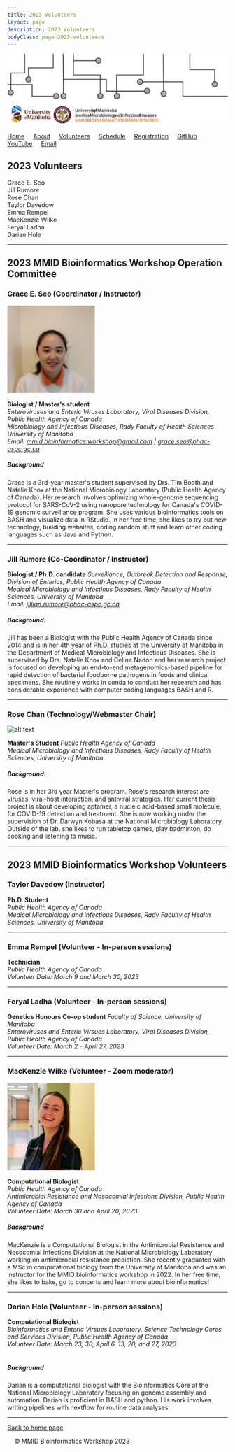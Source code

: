 ```yaml
---
title: 2023 Volunteers
layout: page
description: 2023 Volunteers
bodyClass: page-2023-volunteers
---
```


![logo-MMID_Bioinformatics_Workshop](../images/logo-MMID_Bioinformatics_Workshop.svg)

[Home](https://mmid-bioinformatics-workshop.github.io/) &nbsp; &nbsp; [About](https://mmid-bioinformatics-workshop.github.io/docs/About.html) &nbsp; &nbsp; [Volunteers](https://mmid-bioinformatics-workshop.github.io/docs/2023-Volunteers.html) &nbsp; &nbsp; [Schedule](https://mmid-bioinformatics-workshop.github.io/docs/2023-workshop-details.html) &nbsp; &nbsp; [Registration](https://www.eventbrite.com/e/2023-mmid-bioinformatics-workshop-tickets-556600877207?utm-campaign=social&utm-content=attendeeshare&utm-medium=discovery&utm-term=listing&utm-source=cp&aff=escb) &nbsp; &nbsp; [GitHub](https://github.com/mmid-bioinformatics-workshop?tab=repositories) &nbsp; &nbsp; [YouTube](https://www.youtube.com/@mmidbioinformaticsworkshop) &nbsp; &nbsp; [Email](https://lists.umanitoba.ca/mailman3/lists/mmid-coding-workshop.lists.umanitoba.ca/)  

## 2023 Volunteers
Grace E. Seo \
Jill Rumore \
Rose Chan \
Taylor Davedow \
Emma Rempel \
MacKenzie Wilke \
Feryal Ladha \
Darian Hole 

---

## 2023 MMID Bioinformatics Workshop Operation Committee

### Grace E. Seo (Coordinator / Instructor)

<img src="../images/GraceSeo_headshot.jpg" alt="alt text" width="200" height="200">

**Biologist / Master's student** \
*Enteroviruses and Enteric Viruses Laboratory, Viral Diseases Division, Public Health Agency of Canada* \
*Microbiology and Infectious Diseases, Rady Faculty of Health Sciences University of Manitoba* \
*Email: mmid.bioinformatics.workshop@gmail.com | grace.seo@phac-aspc.gc.ca*
&nbsp; 
##### Background
Grace is a 3rd-year master's student supervised by Drs. Tim Booth and Natalie Knox at the National Microbiology Laboratory (Public Health Agency of Canada). Her research involves optimizing whole-genome sequencing protocol for SARS-CoV-2 using nanopore technology for Canada's COVID-19 genomic surveillance program. She uses various bioinformatics tools on BASH and visualize data in RStudio. In her free time, she likes to try out new technology, building websites, coding random stuff and learn other coding languages such as Java and Python.


---

### Jill Rumore (Co-Coordinator / Instructor)
**Biologist / Ph.D. candidate**
*Surveillance, Outbreak Detection and Response, Division of Enterics, Public Health Agency of Canada* \
*Medical Microbiology and Infectious Diseases, Rady Faculty of Health Sciences, University of Manitoba* \
*Email: jillian.rumore@phac-aspc.gc.ca*
&nbsp;
##### Background:
Jill has been a Biologist with the Public Health Agency of Canada since 2014 and is in her 4th year of Ph.D. studies at the University of Manitoba in the Department of Medical Microbiology and Infectious Diseases. She is supervised by Drs. Natalie Knox and Celine Nadon and her research project is focused on developing an end-to-end metagenomics-based pipeline for rapid detection of bacterial foodborne pathogens in foods and clinical specimens. She routinely works in conda to conduct her research and has considerable experience with computer coding languages BASH and R.

---

### Rose Chan (Technology/Webmaster Chair)

<img src="../images/Rose_Chan.jpg" alt="alt text" width="250" height="200">

**Master's Student**
*Public Health Agency of Canada* \
*Medical Microbiology and Infectious Diseases, Rady Faculty of Health Sciences, University of Manitoba*
&nbsp; 
##### Background:
Rose is in her 3rd year Master's program. Rose's research interest are viruses, viral-host interaction, and antiviral strategies. Her current thesis project is about developing aptamer, a nucleic acid-based small molecule, for COVID-19 detection and treatment. She is now working under the supervision of Dr. Darwyn Kobasa at the National Microbiology Laboratory. Outside of the lab, she likes to run tabletop games, play badminton, do cooking and listening to music.

---

## 2023 MMID Bioinformatics Workshop Volunteers

### Taylor Davedow (Instructor)
**Ph.D. Student** \
*Public Health Agency of Canada* \
*Medical Microbiology and Infectious Diseases, Rady Faculty of Health Sciences, University of Manitoba*

---

### Emma Rempel (Volunteer - In-person sessions)
**Technician** \
*Public Health Agency of Canada* \
*Volunteer Date: March 9 and March 30, 2023*

---

### Feryal Ladha (Volunteer - In-person sessions)
**Genetics Honours Co-op student**
*Faculty of Science, University of Manitoba* \
*Enteroviruses and Enteric Virsues Laboratory, Viral Diseases Division, Public Health Agency of Canada* \
*Volunteer Date: March 2 - April 27, 2023*

---

### MacKenzie Wilke (Volunteer - Zoom moderator)

<img src="../images/MacKenzie_Wilke.png" alt="alt text" width="200" height="200">

**Computational Biologist** \
*Public Health Agency of Canada* \
*Antimicrobial Resistance and Nosocomial Infections Division, Public Health Agency of Canada* \
*Volunteer Date: March 30 and April 20, 2023*
&nbsp; 
##### Background
MacKenzie is a Computational Biologist in the Antimicrobial Resistance and Nosocomial Infections Division at the National Microbiology Laboratory working on antimicrobial resistance prediction. She recently graduated with a MSc in computational biology from the University of Manitoba and was an instructor for the MMID bioinformatics workshop in 2022. In her free time, she likes to bake, go to concerts and learn more about bioinformatics!

---

### Darian Hole (Volunteer - In-person sessions)
**Computational Biologist** \
*Bioinformatics  and Enteric Virsues Laboratory, Science Technology Cores and Services Division, Public Health Agency of Canada* \
*Volunteer Date: March 23, 30, April 6, 13, 20, and 27, 2023* \
&nbsp; 
##### Background
Darian is a computational biologist with the Bioinformatics Core at the National Microbiology Laboratory focusing on genome assembly and automation. Darian is proficient in BASH and python. His work involves writing pipelines with nextflow for routine data analyses.

---

[Back to home page](../index.md)



&nbsp; 
&nbsp; 
© MMID Bioinformatics Workshop 2023